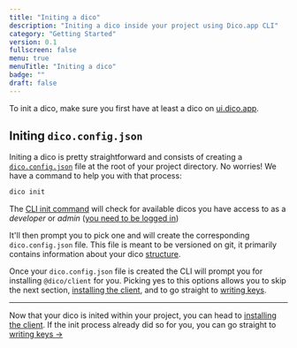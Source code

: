 ```yaml
---
title: "Initing a dico"
description: "Initing a dico inside your project using Dico.app CLI"
category: "Getting Started"
version: 0.1
fullscreen: false
menu: true
menuTitle: "Initing a dico"
badge: ""
draft: false
---
```


To init a dico, make sure you first have at least a dico on [ui.dico.app](https://ui.dico.app).

## Initing `dico.config.json`

Initing a dico is pretty straightforward and consists of creating a [`dico.config.json`](/references/glossary#dicoconfigjson---dico-config-file) file at the root of your project directory. No worries! We have a command to help you with that process:

```bash
dico init
```

The [CLI init command](/references/cli#init) will check for available dicos you have access to as a _developer_ or _admin_ ([you need to be logged in](/getting-the-cli#logging-in))

It'll then prompt you to pick one and will create the corresponding `dico.config.json` file. This file is meant to be versioned on git, it primarily contains information about your dico [structure](/glossary#structure).

Once your `dico.config.json` file is created the CLI will prompt you for installing `@dico/client` for you. Picking yes to this options allows you to skip the next section, [installing the client](/installing-the-client), and to go straight to [writing keys](/writing-keys).

---

Now that your dico is inited within your project, you can head to [installing the client](/installing-the-client). If the init process already did so for you, you can go straight to [writing keys ->](/writing-keys)
